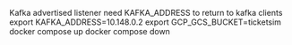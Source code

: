 Kafka advertised listener need KAFKA_ADDRESS to return to kafka clients
export KAFKA_ADDRESS=10.148.0.2
export GCP_GCS_BUCKET=ticketsim
docker compose up
docker compose down